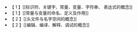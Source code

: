 - 【 1 】[[标识符、关键字、常量、变量、字符串、 表达式的概念]]
- 【 1 】[[常量与变量的命名、定义及作用]]
- 【 2 】[[头文件与名字空间的概念]]
- 【 2 】[[编辑、编译、解释、调试的概念]]